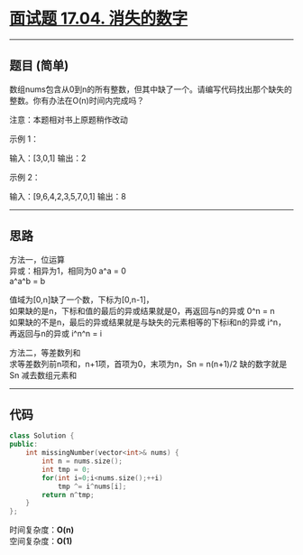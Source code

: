 # [面试题 17.04. 消失的数字](https://leetcode.cn/problems/missing-number-lcci/)

---

## 题目 (简单)

数组nums包含从0到n的所有整数，但其中缺了一个。请编写代码找出那个缺失的整数。你有办法在O(n)时间内完成吗？

注意：本题相对书上原题稍作改动

示例 1：

输入：[3,0,1]
输出：2

示例 2：

输入：[9,6,4,2,3,5,7,0,1]
输出：8

---

## 思路

方法一，位运算  
异或：相异为1，相同为0
a^a = 0  
a^a^b = b

值域为[0,n]缺了一个数，下标为[0,n-1]，  
如果缺的是n，下标和值的最后的异或结果就是0，再返回与n的异或 0^n = n  
如果缺的不是n，最后的异或结果就是与缺失的元素相等的下标i和n的异或 i^n，再返回与n的异或 i^n^n = i

方法二，等差数列和  
求等差数列前n项和，n+1项，首项为0，末项为n，Sn = n(n+1)/2
缺的数字就是 Sn 减去数组元素和

---

## 代码

```C++
class Solution {
public:
    int missingNumber(vector<int>& nums) {
        int n = nums.size();
        int tmp = 0;
        for(int i=0;i<nums.size();++i)
            tmp ^= i^nums[i];
        return n^tmp;
    }
};
```

时间复杂度：**O(n)**  
空间复杂度：**O(1)**
